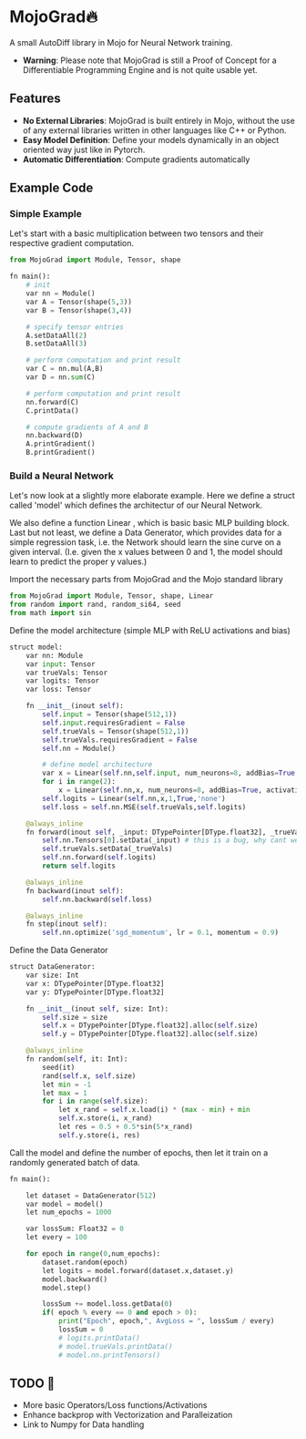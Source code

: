# MojoGrad🔥

A small AutoDiff library in Mojo for Neural Network training.

- **Warning**: Please note that MojoGrad is still a Proof of Concept for a Differentiable Programming Engine and is not quite usable yet.

## Features

- **No External Libraries**: MojoGrad is built entirely in Mojo, without the use of any external libraries written in other languages like C++ or Python.
- **Easy Model Definition**: Define your models dynamically in an object oriented way just like in Pytorch.
- **Automatic Differentiation**: Compute gradients automatically

## Example Code

### Simple Example

Let's start with a basic multiplication between two tensors and their respective gradient computation.

```python
from MojoGrad import Module, Tensor, shape

fn main():
    # init
    var nn = Module()
    var A = Tensor(shape(5,3))
    var B = Tensor(shape(3,4))

    # specify tensor entries
    A.setDataAll(2)
    B.setDataAll(3)

    # perform computation and print result
    var C = nn.mul(A,B)
    var D = nn.sum(C)

    # perform computation and print result
    nn.forward(C)
    C.printData()

    # compute gradients of A and B
    nn.backward(D)
    A.printGradient()
    B.printGradient()
```

### Build a Neural Network

Let's now look at a slightly more elaborate example. Here we define a struct called 'model' which defines the architectur of our Neural Network.

We also define a function Linear , which is basic basic MLP building block. Last but not least, we define a Data Generator, which provides data for a simple regression task, i.e. the Network should learn the sine curve on a given interval. (I.e. given the x values between 0 and 1, the model should learn to predict the proper y values.)

Import the necessary parts from MojoGrad and the Mojo standard library

```python
from MojoGrad import Module, Tensor, shape, Linear
from random import rand, random_si64, seed
from math import sin
```

Define the model architecture (simple MLP with ReLU activations and bias)

```python
struct model:
    var nn: Module
    var input: Tensor
    var trueVals: Tensor
    var logits: Tensor
    var loss: Tensor

    fn __init__(inout self):
        self.input = Tensor(shape(512,1))
        self.input.requiresGradient = False
        self.trueVals = Tensor(shape(512,1))
        self.trueVals.requiresGradient = False
        self.nn = Module()

        # define model architecture
        var x = Linear(self.nn,self.input, num_neurons=8, addBias=True, activation='ReLU')
        for i in range(2):
            x = Linear(self.nn,x, num_neurons=8, addBias=True, activation='ReLU')
        self.logits = Linear(self.nn,x,1,True,'none')
        self.loss = self.nn.MSE(self.trueVals,self.logits)

    @always_inline     
    fn forward(inout self, _input: DTypePointer[DType.float32], _trueVals: DTypePointer[DType.float32]) -> Tensor:
        self.nn.Tensors[0].setData(_input) # this is a bug, why cant we assign to self.input directly ? -> the id changes to two, dont know why
        self.trueVals.setData(_trueVals)
        self.nn.forward(self.logits)
        return self.logits

    @always_inline
    fn backward(inout self):
        self.nn.backward(self.loss)

    @always_inline
    fn step(inout self):
        self.nn.optimize('sgd_momentum', lr = 0.1, momentum = 0.9)
```

Define the Data Generator

```python
struct DataGenerator:
    var size: Int
    var x: DTypePointer[DType.float32]
    var y: DTypePointer[DType.float32]

    fn __init__(inout self, size: Int):
        self.size = size
        self.x = DTypePointer[DType.float32].alloc(self.size)
        self.y = DTypePointer[DType.float32].alloc(self.size)

    @always_inline
    fn random(self, it: Int):
        seed(it)
        rand(self.x, self.size)
        let min = -1
        let max = 1
        for i in range(self.size):
            let x_rand = self.x.load(i) * (max - min) + min
            self.x.store(i, x_rand)
            let res = 0.5 + 0.5*sin(5*x_rand)
            self.y.store(i, res) 
```

Call the model and define the number of epochs, then let it train on a randomly generated batch of data.

```python
fn main():

    let dataset = DataGenerator(512)
    var model = model()
    let num_epochs = 1000

    var lossSum: Float32 = 0
    let every = 100

    for epoch in range(0,num_epochs):
        dataset.random(epoch)
        let logits = model.forward(dataset.x,dataset.y)
        model.backward()
        model.step()

        lossSum += model.loss.getData(0)
        if( epoch % every == 0 and epoch > 0):
            print("Epoch", epoch,", AvgLoss = ", lossSum / every)
            lossSum = 0      
            # logits.printData()
            # model.trueVals.printData()
            # model.nn.printTensors()
```

## TODO 🚀
- More basic Operators/Loss functions/Activations
- Enhance backprop with Vectorization and Paralleization
- Link to Numpy for Data handling